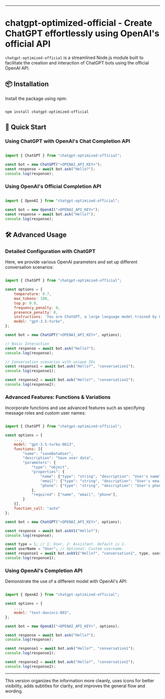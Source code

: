 * * *

chatgpt-optimized-official - Create ChatGPT effortlessly using OpenAI's official API
====================================================================================

`chatgpt-optimized-official` is a streamlined Node.js module built to facilitate the creation and interaction of ChatGPT bots using the official OpenAI API.

📦 Installation
---------------

Install the package using npm:


```bash

npm install chatgpt-optimized-official


```

🚀 Quick Start
--------------

### Using ChatGPT with OpenAI's Chat Completion API


```javascript

import { ChatGPT } from "chatgpt-optimized-official";

const bot = new ChatGPT("<OPENAI_API_KEY>");
const response = await bot.ask("Hello?");
console.log(response);

```

### Using OpenAI's Official Completion API


```javascript

import { OpenAI } from "chatgpt-optimized-official";

const bot = new OpenAI("<OPENAI_API_KEY>");
const response = await bot.ask("Hello?");
console.log(response);

```

🛠 Advanced Usage
-----------------

### Detailed Configuration with ChatGPT

Here, we provide various OpenAI parameters and set up different conversation scenarios:


```javascript

import { ChatGPT } from "chatgpt-optimized-official";

const options = {
    temperature: 0.7,
    max_tokens: 100,
    top_p: 0.9,
    frequency_penalty: 0,
    presence_penalty: 0,
    instructions: `You are ChatGPT, a large language model trained by OpenAI.`,
    model: "gpt-3.5-turbo", 
};

const bot = new ChatGPT("<OPENAI_API_KEY>", options); 

// Basic Interaction
const response = await bot.ask("Hello?");
console.log(response);

// Conversation scenarios with unique IDs
const response1 = await bot.ask("Hello?", "conversation1");
console.log(response1);

const response2 = await bot.ask("Hello?", "conversation2");
console.log(response2);

```
### Advanced Features: Functions & Variations

Incorporate functions and use advanced features such as specifying message roles and custom user names:


```javascript

import { ChatGPT } from "chatgpt-optimized-official";

const options = {
    ...,
    model: "gpt-3.5-turbo-0613",
    functions: [{
        "name": "saveDataUser",
        "description": "Save user data",
        "parameters": {
            "type": "object",
            "properties": {
                "name": {"type": "string", "description": "User's name"},
                "email": {"type": "string", "description": "User's email"},
                "phone": {"type": "string", "description": "User's phone number"}
            },
            "required": ["name", "email", "phone"],
        }
    }],
    function_call: "auto"
};

const bot = new ChatGPT("<OPENAI_API_KEY>", options); 

const response = await bot.askV1("Hello?");
console.log(response);

const type = 1; // 1: User, 2: Assistant. Default is 1.
const userName = "User"; // Optional: Custom username.
const response1 = await bot.askV1("Hello?", "conversation1", type, userName);
console.log(response1);

```

### Using OpenAI's Completion API

Demonstrate the use of a different model with OpenAI's API:


```javascript

import { OpenAI } from "chatgpt-optimized-official";

const options = {
    ...,
    model: "text-davinci-003", 
};

const bot = new OpenAI("<OPENAI_API_KEY>", options); 

const response = await bot.ask("Hello?");
console.log(response);

const response1 = await bot.ask("Hello?", "conversation1");
console.log(response1);

const response2 = await bot.ask("Hello?", "conversation2");
console.log(response2);

```
* * *

This version organizes the information more cleanly, uses icons for better visibility, adds subtitles for clarity, and improves the general flow and wording.